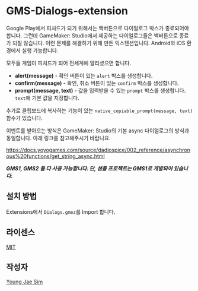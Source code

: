 # GMS-Dialogs-extension
Google Play에서 피처드가 되기 위해서는 백버튼으로 다이얼로그 박스가 종료되어야 합니다.
그런데 GameMaker: Studio에서 제공하는 다이얼로그들은 백버튼으로 종료가 되질 않습니다. 이런 문제를 해결하기 위해 만든 익스텐션입니다. Android와 iOS 환경에서 실행 가능합니다.

모두들 게임이 피처드가 되어 전세계에 알리셨으면 합니다.

* **alert(message)** - 확인 버튼이 있는 `alert` 박스를 생성합니다.
* **confirm(message)** - 확인, 취소 버튼이 있는 `confirm` 박스를 생성합니다.
* **prompt(message, text)** - 값을 입력받을 수 있는 `prompt` 박스를 생성합니다. `text`에 기본 값을 지정합니다.

추가로 클립보드에 복사하는 기능이 있는 `native_copiable_prompt(message, text)` 함수가 있습니다.

이벤트를 받아오는 방식은 GameMaker: Studio의 기본 async 다이얼로그의 방식과 동일합니다. 아래 링크를 참고해주시기 바랍니요.

https://docs.yoyogames.com/source/dadiospice/002_reference/asynchronous%20functions/get_string_async.html

***GMS1, GMS2 둘 다 사용 가능합니다. 단, 샘플 프로젝트는 GMS1로 개발되어 있습니다.***

## 설치 방법
Extensions에서 `Dialogs.gmez`를 Import 합니다.

## 라이센스
[MIT](LICENSE)

## 작성자
[Young Jae Sim](https://github.com/Hanul)